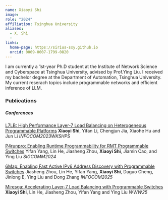 ```yaml
---
name: Xiaoyi Shi
image:
role: "2024"
affiliation: Tsinghua University
aliases:
  - X. Shi
  - 
links:
  home-page: https://sirius-sxy.github.io
  orcid: 0009-0007-1799-0820
---
```


I am currently a 1st-year Ph.D student at the Institute of Network Science and Cyberspace at Tsinghua University, advised by Prof.Ying Liu. I received my bachelor degree at the Department of Automation, Tsinghua University. My current reserach topics include programmable networks and efficient inference of LLM.

### Publications
##### Conferences
[L7LB: High Performance Layer-7 Load Balancing on Heterogeneous Programmable Platforms]()
__Xiaoyi Shi__, Yifan Li, Chengjun Jia, Xiaohe Hu and Jun Li
_INFOCOM2023WKSHPS_

[P4runpro: Enabling Runtime Programmability for RMT Programmable Switches]()
Yifan Yang, Lin He, Jiasheng Zhou, __Xiaoyi Shi__, Jiamin Cao, and Ying Liu
_SIGCOMM2024_

[6Map: Enabling Fast Active IPv6 Address Discovery with Programmable Switches]()
Jiasheng Zhou, Lin He, Yifan Yang, __Xiaoyi Shi__, Daguo Cheng, Jinlong E, Ying Liu and Dong Zhang
_INFOCOM2025_

[Miresga: Accelerating Layer-7 Load Balancing with Programmable Switches]()
__Xiaoyi Shi__, Lin He, Jiasheng Zhou, Yifan Yang and Ying Liu
_WWW25_